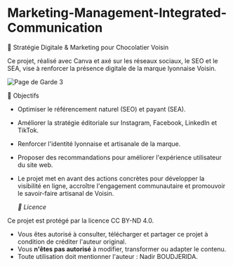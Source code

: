 # Marketing-Management-Integrated-Communication

🍫 Stratégie Digitale & Marketing pour Chocolatier Voisin

Ce projet, réalisé avec Canva et axé sur les réseaux sociaux, le SEO et le SEA, vise à renforcer la présence digitale de la marque lyonnaise Voisin.

![Page de Garde 3](https://github.com/user-attachments/assets/e0f5b085-c89b-47b9-a44c-879f007477f8)

🎯 Objectifs

- Optimiser le référencement naturel (SEO) et payant (SEA).
- Améliorer la stratégie éditoriale sur Instagram, Facebook, LinkedIn et TikTok.
- Renforcer l'identité lyonnaise et artisanale de la marque.
- Proposer des recommandations pour améliorer l'expérience utilisateur du site web.
- Le projet met en avant des actions concrètes pour développer la visibilité en ligne, accroître l'engagement communautaire et promouvoir le savoir-faire artisanal de Voisin.





  *📄 Licence*

Ce projet est protégé par la licence CC BY-ND 4.0.

- Vous êtes autorisé à consulter, télécharger et partager ce projet à condition de créditer l'auteur original.
- Vous **n'êtes pas autorisé** à modifier, transformer ou adapter le contenu.
- Toute utilisation doit mentionner l'auteur : Nadir BOUDJERIDA.
